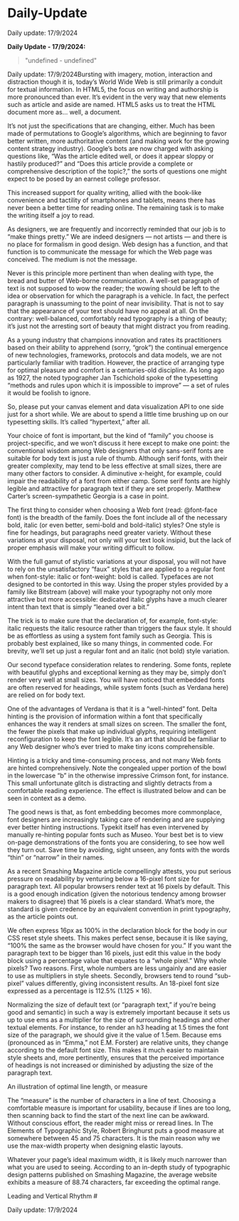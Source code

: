 # Daily-Update

Daily update: 17/9/2024

**Daily Update - 17/9/2024:**
> "undefined - undefined"


Daily update: 17/9/2024Bursting with imagery, motion, interaction and distraction though it is, today’s World Wide Web is still primarily a conduit for textual information. In HTML5, the focus on writing and authorship is more pronounced than ever. It’s evident in the very way that new elements such as article and aside are named. HTML5 asks us to treat the HTML document more as… well, a document.

It’s not just the specifications that are changing, either. Much has been made of permutations to Google’s algorithms, which are beginning to favor better written, more authoritative content (and making work for the growing content strategy industry). Google’s bots are now charged with asking questions like, “Was the article edited well, or does it appear sloppy or hastily produced?” and “Does this article provide a complete or comprehensive description of the topic?,” the sorts of questions one might expect to be posed by an earnest college professor.

This increased support for quality writing, allied with the book-like convenience and tactility of smartphones and tablets, means there has never been a better time for reading online. The remaining task is to make the writing itself a joy to read.

As designers, we are frequently and incorrectly reminded that our job is to “make things pretty.” We are indeed designers — not artists — and there is no place for formalism in good design. Web design has a function, and that function is to communicate the message for which the Web page was conceived. The medium is not the message.

Never is this principle more pertinent than when dealing with type, the bread and butter of Web-borne communication. A well-set paragraph of text is not supposed to wow the reader; the wowing should be left to the idea or observation for which the paragraph is a vehicle. In fact, the perfect paragraph is unassuming to the point of near invisibility. That is not to say that the appearance of your text should have no appeal at all. On the contrary: well-balanced, comfortably read typography is a thing of beauty; it’s just not the arresting sort of beauty that might distract you from reading.

As a young industry that champions innovation and rates its practitioners based on their ability to apprehend (sorry, “grok”) the continual emergence of new technologies, frameworks, protocols and data models, we are not particularly familiar with tradition. However, the practice of arranging type for optimal pleasure and comfort is a centuries-old discipline. As long ago as 1927, the noted typographer Jan Tschichold spoke of the typesetting “methods and rules upon which it is impossible to improve” — a set of rules it would be foolish to ignore.

So, please put your canvas element and data visualization API to one side just for a short while. We are about to spend a little time brushing up on our typesetting skills. It’s called “hypertext,” after all.

Your choice of font is important, but the kind of “family” you choose is project-specific, and we won’t discuss it here except to make one point: the conventional wisdom among Web designers that only sans-serif fonts are suitable for body text is just a rule of thumb. Although serif fonts, with their greater complexity, may tend to be less effective at small sizes, there are many other factors to consider. A diminutive x-height, for example, could impair the readability of a font from either camp. Some serif fonts are highly legible and attractive for paragraph text if they are set properly. Matthew Carter’s screen-sympathetic Georgia is a case in point.

The first thing to consider when choosing a Web font (read: @font-face font) is the breadth of the family. Does the font include all of the necessary bold, italic (or even better, semi-bold and bold-italic) styles? One style is fine for headings, but paragraphs need greater variety. Without these variations at your disposal, not only will your text look insipid, but the lack of proper emphasis will make your writing difficult to follow.



With the full gamut of stylistic variations at your disposal, you will not have to rely on the unsatisfactory “faux” styles that are applied to a regular font when font-style: italic or font-weight: bold is called. Typefaces are not designed to be contorted in this way. Using the proper styles provided by a family like Bitstream (above) will make your typography not only more attractive but more accessible: dedicated italic glyphs have a much clearer intent than text that is simply “leaned over a bit.”

The trick is to make sure that the declaration of, for example, font-style: italic requests the italic resource rather than triggers the faux style. It should be as effortless as using a system font family such as Georgia. This is probably best explained, like so many things, in commented code. For brevity, we’ll set up just a regular font and an italic (not bold) style variation.

Our second typeface consideration relates to rendering. Some fonts, replete with beautiful glyphs and exceptional kerning as they may be, simply don’t render very well at small sizes. You will have noticed that embedded fonts are often reserved for headings, while system fonts (such as Verdana here) are relied on for body text.

One of the advantages of Verdana is that it is a “well-hinted” font. Delta hinting is the provision of information within a font that specifically enhances the way it renders at small sizes on screen. The smaller the font, the fewer the pixels that make up individual glyphs, requiring intelligent reconfiguration to keep the font legible. It’s an art that should be familiar to any Web designer who’s ever tried to make tiny icons comprehensible.

Hinting is a tricky and time-consuming process, and not many Web fonts are hinted comprehensively. Note the congealed upper portion of the bowl in the lowercase “b” in the otherwise impressive Crimson font, for instance. This small unfortunate glitch is distracting and slightly detracts from a comfortable reading experience. The effect is illustrated below and can be seen in context as a demo.

The good news is that, as font embedding becomes more commonplace, font designers are increasingly taking care of rendering and are supplying ever better hinting instructions. Typekit itself has even intervened by manually re-hinting popular fonts such as Museo. Your best bet is to view on-page demonstrations of the fonts you are considering, to see how well they turn out. Save time by avoiding, sight unseen, any fonts with the words “thin” or “narrow” in their names.

As a recent Smashing Magazine article compellingly attests, you put serious pressure on readability by venturing below a 16-pixel font size for paragraph text. All popular browsers render text at 16 pixels by default. This is a good enough indication (given the notorious tendency among browser makers to disagree) that 16 pixels is a clear standard. What’s more, the standard is given credence by an equivalent convention in print typography, as the article points out.

We often express 16px as 100% in the declaration block for the body in our CSS reset style sheets. This makes perfect sense, because it is like saying, “100% the same as the browser would have chosen for you.” If you want the paragraph text to be bigger than 16 pixels, just edit this value in the body block using a percentage value that equates to a “whole pixel.” Why whole pixels? Two reasons. First, whole numbers are less ungainly and are easier to use as multipliers in style sheets. Secondly, browsers tend to round “sub-pixel” values differently, giving inconsistent results. An 18-pixel font size expressed as a percentage is 112.5% (1.125 × 16).

Normalizing the size of default text (or “paragraph text,” if you’re being good and semantic) in such a way is extremely important because it sets us up to use ems as a multiplier for the size of surrounding headings and other textual elements. For instance, to render an h3 heading at 1.5 times the font size of the paragraph, we should give it the value of 1.5em. Because ems (pronounced as in “Emma,” not E.M. Forster) are relative units, they change according to the default font size. This makes it much easier to maintain style sheets and, more pertinently, ensures that the perceived importance of headings is not increased or diminished by adjusting the size of the paragraph text.

An illustration of optimal line length, or measure

The “measure” is the number of characters in a line of text. Choosing a comfortable measure is important for usability, because if lines are too long, then scanning back to find the start of the next line can be awkward. Without conscious effort, the reader might miss or reread lines. In The Elements of Typographic Style, Robert Bringhurst puts a good measure at somewhere between 45 and 75 characters. It is the main reason why we use the max-width property when designing elastic layouts.

Whatever your page’s ideal maximum width, it is likely much narrower than what you are used to seeing. According to an in-depth study of typographic design patterns published on Smashing Magazine, the average website exhibits a measure of 88.74 characters, far exceeding the optimal range.

Leading and Vertical Rhythm #



Daily update: 17/9/2024